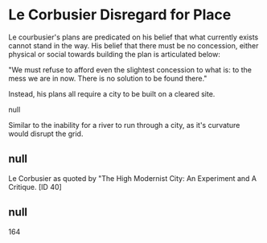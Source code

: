 # Le Corbusier Disregard for Place


Le courbusier's plans are predicated on his belief that what currently exists cannot stand in the way. His belief that there must be no concession, either physical or social towards building the plan is articulated below: 

"We must refuse to afford even the slightest concession to what is: to the mess we are in now. There is no solution to be found there."

Instead, his plans all require a city to be built on a cleared site. 




null

Similar to the inability for a river to run through a city, as it's curvature would disrupt the grid. 

## null

Le Corbusier as quoted by "The High Modernist City: An Experiment and A Critique. [ID 40]

## null

164
